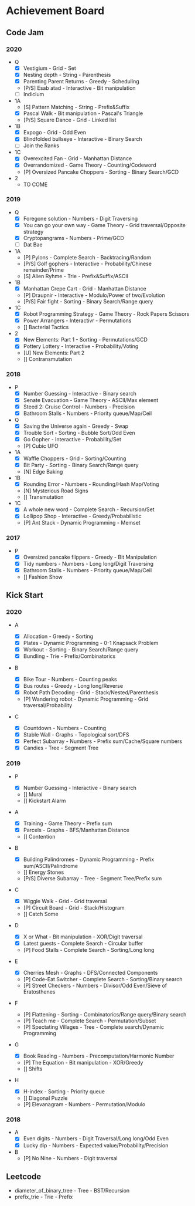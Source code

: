 # Achievement Board

## Code Jam

### 2020

* Q
	* [x] Vestigium - Grid - Set
	* [x] Nesting depth - String - Parenthesis
	* [x] Parenting Parent Returns - Greedy - Scheduling
	* [P/S] Esab atad - Interactive - Bit manipulation
	* [ ] Indicium
* 1A
	* [S] Pattern Matching - String - Prefix&Suffix
	* [x] Pascal Walk - Bit manipulation - Pascal's Triangle
	* [P/S] Square Dance - Grid - Linked list
* 1B
	* [x] Expogo - Grid - Odd Even
	* [x] Blindfolded bullseye - Interactive - Binary Search
	* [ ] Join the Ranks
* 1C
	* [x] Overexcited Fan - Grid - Manhattan Distance
	* [x] Overrandomized - Game Theory - Counting/Codeword
	* [P] Oversized Pancake Choppers - Sorting - Binary Search/GCD
* 2
	* TO COME

### 2019

* Q
	* [x] Foregone solution - Numbers - Digit Traversing
	* [x] You can go your own way - Game Theory - Grid traversal/Opposite strategy
	* [x] Cryptopangrams - Numbers - Prime/GCD
	* [ ] Dat Bae
* 1A
	* [P] Pylons - Complete Search - Backtracing/Random
	* [P/S] Golf gophers - Interactive - Probability/Chinese remainder/Prime
	* [S] Alien Ryhme - Trie - Prefix&Suffix/ASCII
* 1B
	* [x] Manhattan Crepe Cart - Grid - Manhattan Distance
	* [P] Draupnir - Interactive - Modulo/Power of two/Evolution
	* [P/S] Fair fight - Sorting - Binary Search/Range query 
* 1C
	* [x] Robot Programming Strategy - Game Theory - Rock Papers Scissors
	* [x] Power Arrangers - Interactivr - Permutations
	* [] Bacterial Tactics
* 2
	* [x] New Elements: Part 1 - Sorting - Permutations/GCD
	* [x] Pottery Lottery - Interactive - Probability/Voting
	* [U] New Elements: Part 2
	* [] Contransmutation

### 2018

* P
	* [x] Number Guessing - Interactive - Binary search
	* [x] Senate Evacuation - Game Theory - ASCII/Max element
	* [x] Steed 2: Cruise Control - Numbers - Precision
	* [x] Bathroom Stalls - Numbers - Priority queue/Map/Ceil
* Q
	* [x] Saving the Universe again - Greedy - Swap
	* [x] Trouble Sort - Sorting - Bubble Sort/Odd Even
	* [x] Go Gopher - Interactive - Probability/Set
	* [P] Cubic UFO
* 1A
	* [X] Waffle Choppers - Grid - Sorting/Counting
	* [X] Bit Party - Sorting - Binary Search/Range query
	* [N] Edge Baking
* 1B
	* [x] Rounding Error - Numbers - Rounding/Hash Map/Voting
	* [N] Mysterious Road Signs
	* [] Transmutation
* 1C
	* [x] A whole new word - Complete Search - Recursion/Set
	* [x] Lollipop Shop - Interactive - Greedy/Probabilistic
	* [P] Ant Stack - Dynamic Programming - Memset

### 2017

* P
	* [x] Oversized pancake flippers - Greedy - Bit Manipulation
	* [x] Tidy numbers - Numbers - Long long/Digit Traversing
	* [x] Bathroom Stalls - Numbers - Priority queue/Map/Ceil
	* [] Fashion Show

## Kick Start

### 2020

* A
	* [x] Allocation - Greedy - Sorting
	* [x] Plates - Dynamic Programming - 0-1 Knapsack Problem 
	* [x] Workout - Sorting - Binary Search/Range query
	* [x] Bundling - Trie - Prefix/Combinatorics

* B
	* [x] Bike Tour - Numbers - Counting peaks
	* [x] Bus routes - Greedy - Long long/Reverse
	* [x] Robot Path Decoding - Grid - Stack/Nested/Parenthesis
	* [P] Wandering robot - Dynamic Programming - Grid traversal/Probability

* C
	* [x] Countdown - Numbers - Counting
	* [x] Stable Wall - Graphs - Topological sort/DFS
	* [x] Perfect Subarray - Numbers - Prefix sum/Cache/Square numbers
	* [x] Candies - Tree - Segment Tree

### 2019

* P
	* [x] Number Guessing - Interactive - Binary search
	* [] Mural
	* [] Kickstart Alarm

* A
	* [x] Training - Game Theory - Prefix sum
	* [x] Parcels - Graphs - BFS/Manhattan Distance
	* [] Contention

* B
	* [x] Building Palindromes - Dynamic Programming - Prefix sum/ASCII/Palindrome
	* [] Energy Stones 
	* [P/S] Diverse Subarray - Tree - Segment Tree/Prefix sum

* C
	* [x] Wiggle Walk - Grid - Grid traversal
	* [P] Circuit Board - Grid - Stack/Histogram
	* [] Catch Some

* D
	* [x] X or What - Bit manipulation - XOR/Digit traversal
	* [x] Latest guests - Complete Search - Circular buffer
	* [P] Food Stalls - Complete Search - Sorting/Long long

* E
	* [x] Cherries Mesh - Graphs - DFS/Connected Components
	* [P] Code-Eat Switcher - Complete Search - Sorting/Binary search
	* [P] Street Checkers - Numbers - Divisor/Odd Even/Sieve of Eratosthenes

* F
	* [P] Flattening - Sorting - Combinatorics/Range query/Binary search
	* [P] Teach me - Complete Search - Permutation/Subset
	* [P] Spectating Villages - Tree - Complete search/Dynamic Programming

* G
	* [x] Book Reading - Numbers - Precomputation/Harmonic Number
	* [P] The Equation - Bit manipulation - XOR/Greedy
	* [] Shifts

* H
	* [x] H-index - Sorting - Priority queue
	* [] Diagonal Puzzle
	* [P] Elevanagram - Numbers - Permutation/Modulo

### 2018

* A
	* [x] Even digits - Numbers - Digit Traversal/Long long/Odd Even
	* [x] Lucky dip - Numbers - Expected value/Probability/Precision

* B
	* [P] No Nine - Numbers - Digit traversal

## Leetcode

* diameter_of_binary_tree - Tree - BST/Recursion
* prefix_trie - Trie - Prefix
